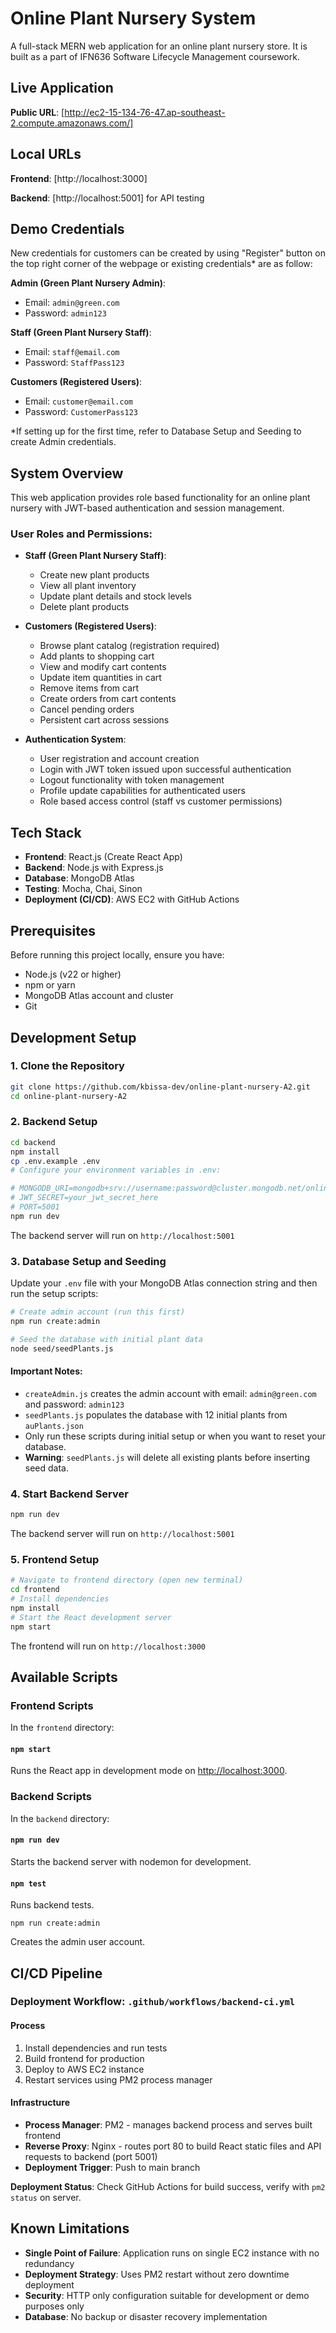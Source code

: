 # Online Plant Nursery System

A full-stack MERN web application for an online plant nursery store.
It is built as a part of IFN636 Software Lifecycle Management coursework.


## Live Application

**Public URL**: [http://ec2-15-134-76-47.ap-southeast-2.compute.amazonaws.com/]

## Local URLs

**Frontend**: [http://localhost:3000]

**Backend**: [http://localhost:5001] for API testing

## Demo Credentials

New credentials for customers can be created by using "Register" button on the top right corner of the webpage or existing credentials* are as follow:

**Admin (Green Plant Nursery Admin)**:
  - Email: `admin@green.com`
  - Password: `admin123`

**Staff (Green Plant Nursery Staff)**:
  - Email: `staff@email.com`
  - Password: `StaffPass123`

**Customers (Registered Users)**:
  - Email: `customer@email.com`
  - Password: `CustomerPass123`

*If setting up for the first time, refer to Database Setup and Seeding to create Admin credentials.

## System Overview

This web application provides role based functionality for an online plant nursery with JWT-based authentication and session management.

### User Roles and Permissions:

- **Staff (Green Plant Nursery Staff)**:
  - Create new plant products
  - View all plant inventory
  - Update plant details and stock levels
  - Delete plant products

- **Customers (Registered Users)**:
  - Browse plant catalog (registration required)
  - Add plants to shopping cart
  - View and modify cart contents
  - Update item quantities in cart
  - Remove items from cart
  - Create orders from cart contents
  - Cancel pending orders
  - Persistent cart across sessions

- **Authentication System**:
  - User registration and account creation
  - Login with JWT token issued upon successful authentication
  - Logout functionality with token management
  - Profile update capabilities for authenticated users
  - Role based access control (staff vs customer permissions)

## Tech Stack

- **Frontend**: React.js (Create React App)
- **Backend**: Node.js with Express.js
- **Database**: MongoDB Atlas
- **Testing**: Mocha, Chai, Sinon
- **Deployment (CI/CD)**: AWS EC2 with GitHub Actions

## Prerequisites

Before running this project locally, ensure you have:
- Node.js (v22 or higher)
- npm or yarn
- MongoDB Atlas account and cluster
- Git

## Development Setup

### 1. Clone the Repository

```bash
git clone https://github.com/kbissa-dev/online-plant-nursery-A2.git
cd online-plant-nursery-A2
```

### 2. Backend Setup

```bash
cd backend
npm install
cp .env.example .env
# Configure your environment variables in .env:

# MONGODB_URI=mongodb+srv://username:password@cluster.mongodb.net/online-plant-nursery-A2
# JWT_SECRET=your_jwt_secret_here
# PORT=5001
npm run dev
```

The backend server will run on `http://localhost:5001`

### 3. Database Setup and Seeding

Update your `.env` file with your MongoDB Atlas connection string and then run the setup scripts:

```bash
# Create admin account (run this first)
npm run create:admin

# Seed the database with initial plant data
node seed/seedPlants.js
```

#### Important Notes:

- `createAdmin.js` creates the admin account with email: `admin@green.com` and password: `admin123`
- `seedPlants.js` populates the database with 12 initial plants from `auPlants.json`
- Only run these scripts during initial setup or when you want to reset your database.
- **Warning**: `seedPlants.js` will delete all existing plants before inserting seed data.

### 4. Start Backend Server

```bash
npm run dev
```

The backend server will run on `http://localhost:5001`

### 5. Frontend Setup

```bash
# Navigate to frontend directory (open new terminal)
cd frontend
# Install dependencies
npm install
# Start the React development server
npm start
```

The frontend will run on `http://localhost:3000`

## Available Scripts

### Frontend Scripts

In the `frontend` directory:

#### `npm start`

Runs the React app in development mode on [http://localhost:3000](http://localhost:3000).

### Backend Scripts

In the `backend` directory:

#### `npm run dev`

Starts the backend server with nodemon for development.

#### `npm test`

Runs backend tests.

`npm run create:admin`

Creates the admin user account.

## CI/CD Pipeline

### Deployment Workflow: `.github/workflows/backend-ci.yml`

#### Process
1. Install dependencies and run tests
2. Build frontend for production
3. Deploy to AWS EC2 instance
4. Restart services using PM2 process manager

#### Infrastructure
- **Process Manager**: PM2 - manages backend process and serves built frontend
- **Reverse Proxy**: Nginx - routes port 80 to build React static files and API requests to backend (port 5001)
- **Deployment Trigger**: Push to main branch

**Deployment Status**: Check GitHub Actions for build success, verify with `pm2 status` on server.

## Known Limitations

- **Single Point of Failure**: Application runs on single EC2 instance with no redundancy
- **Deployment Strategy**: Uses PM2 restart without zero downtime deployment
- **Security**: HTTP only configuration suitable for development or demo purposes only
- **Database**: No backup or disaster recovery implementation